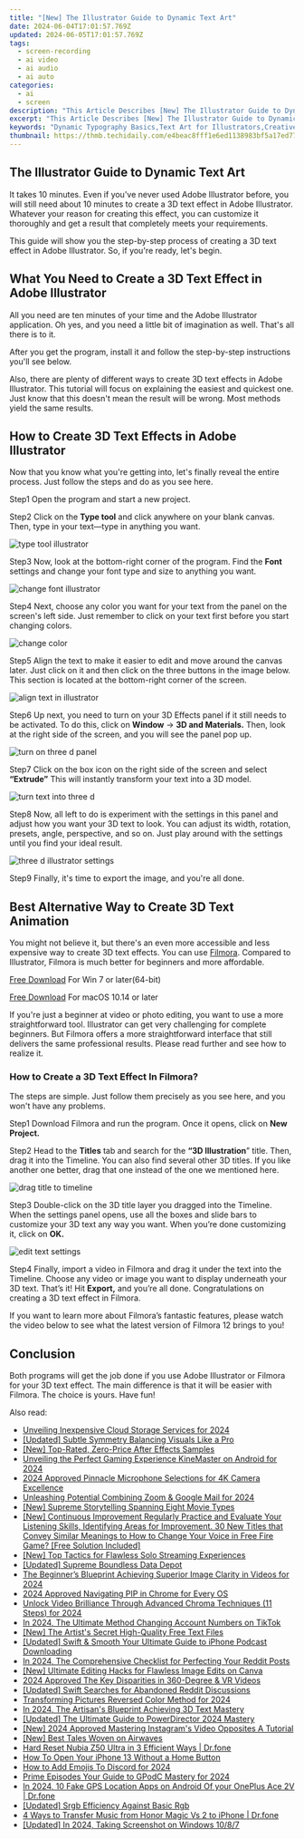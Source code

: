 ```yaml
---
title: "[New] The Illustrator Guide to Dynamic Text Art"
date: 2024-06-04T17:01:57.769Z
updated: 2024-06-05T17:01:57.769Z
tags: 
  - screen-recording
  - ai video
  - ai audio
  - ai auto
categories: 
  - ai
  - screen
description: "This Article Describes [New] The Illustrator Guide to Dynamic Text Art"
excerpt: "This Article Describes [New] The Illustrator Guide to Dynamic Text Art"
keywords: "Dynamic Typography Basics,Text Art for Illustrators,Creative Dynamic Text,Dynamic Type in Design,Illustrating Text Dynamically,Dynamic Typography Tips,Interactive Text Art Guide"
thumbnail: https://thmb.techidaily.com/e4beac8fff1e6ed1138983bf5a17ed77a249b1784cd0b6ce36cdaf1016dc1bb5.png
---
```


## The Illustrator Guide to Dynamic Text Art

It takes 10 minutes. Even if you've never used Adobe Illustrator before, you will still need about 10 minutes to create a 3D text effect in Adobe Illustrator. Whatever your reason for creating this effect, you can customize it thoroughly and get a result that completely meets your requirements.

This guide will show you the step-by-step process of creating a 3D text effect in Adobe Illustrator. So, if you're ready, let's begin.

## What You Need to Create a 3D Text Effect in Adobe Illustrator

All you need are ten minutes of your time and the Adobe Illustrator application. Oh yes, and you need a little bit of imagination as well. That's all there is to it.

After you get the program, install it and follow the step-by-step instructions you'll see below.

Also, there are plenty of different ways to create 3D text effects in Adobe Illustrator. This tutorial will focus on explaining the easiest and quickest one. Just know that this doesn't mean the result will be wrong. Most methods yield the same results.

## How to Create 3D Text Effects in Adobe Illustrator

Now that you know what you're getting into, let's finally reveal the entire process. Just follow the steps and do as you see here.

Step1 Open the program and start a new project.

Step2 Click on the **Type tool** and click anywhere on your blank canvas. Then, type in your text—type in anything you want.

![type tool illustrator](https://images.wondershare.com/filmora/article-images/adobe-illustrator-type-tool.png)

Step3 Now, look at the bottom-right corner of the program. Find the **Font** settings and change your font type and size to anything you want.

![change font illustrator](https://images.wondershare.com/filmora/article-images/adobe-illustrator-font.png)

Step4 Next, choose any color you want for your text from the panel on the screen's left side. Just remember to click on your text first before you start changing colors.

![change color](https://images.wondershare.com/filmora/article-images/adobe-illustrator-color.png)

Step5 Align the text to make it easier to edit and move around the canvas later. Just click on it and then click on the three buttons in the image below. This section is located at the bottom-right corner of the screen.

![align text in illustrator](https://images.wondershare.com/filmora/article-images/adobe-illustrator-align.png)

Step6 Up next, you need to turn on your 3D Effects panel if it still needs to be activated. To do this, click on **Window** → **3D and Materials.** Then, look at the right side of the screen, and you will see the panel pop up.

![turn on three d panel](https://images.wondershare.com/filmora/article-images/adobe-illustrator-3d-materials-window.png)

Step7 Click on the box icon on the right side of the screen and select **“Extrude”** This will instantly transform your text into a 3D model.

![turn text into three d](https://images.wondershare.com/filmora/article-images/adobe-illustrator-panel.png)

Step8 Now, all left to do is experiment with the settings in this panel and adjust how you want your 3D text to look. You can adjust its width, rotation, presets, angle, perspective, and so on. Just play around with the settings until you find your ideal result.

![three d illustrator settings](https://images.wondershare.com/filmora/article-images/adobe-illustrator-settings.png)

Step9 Finally, it's time to export the image, and you're all done.

## Best Alternative Way to Create 3D Text Animation

You might not believe it, but there's an even more accessible and less expensive way to create 3D text effects. You can use [Filmora](https://tools.techidaily.com/wondershare/filmora/download/). Compared to Illustrator, Filmora is much better for beginners and more affordable.

[Free Download](https://tools.techidaily.com/wondershare/filmora/download/) For Win 7 or later(64-bit)

[Free Download](https://tools.techidaily.com/wondershare/filmora/download/) For macOS 10.14 or later

If you're just a beginner at video or photo editing, you want to use a more straightforward tool. Illustrator can get very challenging for complete beginners. But Filmora offers a more straightforward interface that still delivers the same professional results. Please read further and see how to realize it.

### How to Create a 3D Text Effect In Filmora?

The steps are simple. Just follow them precisely as you see here, and you won't have any problems.

Step1 Download Filmora and run the program. Once it opens, click on **New Project.**

Step2 Head to the **Titles** tab and search for the **“3D Illustration**” title. Then, drag it into the Timeline. You can also find several other 3D titles. If you like another one better, drag that one instead of the one we mentioned here.

![drag title to timeline](https://images.wondershare.com/filmora/guide/get-started-with-filmora-04.png)

Step3 Double-click on the 3D title layer you dragged into the Timeline. When the settings panel opens, use all the boxes and slide bars to customize your 3D text any way you want. When you’re done customizing it, click on **OK.**

![edit text settings](https://images.wondershare.com/filmora/guide/win-motion-tracking-03.png)

Step4 Finally, import a video in Filmora and drag it under the text into the Timeline. Choose any video or image you want to display underneath your 3D text. That’s it! Hit **Export,** and you’re all done. Congratulations on creating a 3D text effect in Filmora.

If you want to learn more about Filmora’s fantastic features, please watch the video below to see what the latest version of Filmora 12 brings to you!

## Conclusion

Both programs will get the job done if you use Adobe Illustrator or Filmora for your 3D text effect. The main difference is that it will be easier with Filmora. The choice is yours. Have fun!


<ins class="adsbygoogle"
     style="display:block"
     data-ad-format="autorelaxed"
     data-ad-client="ca-pub-7571918770474297"
     data-ad-slot="1223367746"></ins>

<ins class="adsbygoogle"
     style="display:block"
     data-ad-format="autorelaxed"
     data-ad-client="ca-pub-7571918770474297"
     data-ad-slot="1223367746"></ins>



<ins class="adsbygoogle"
     style="display:block"
     data-ad-client="ca-pub-7571918770474297"
     data-ad-slot="8358498916"
     data-ad-format="auto"
     data-full-width-responsive="true"></ins>


<span class="atpl-alsoreadstyle">Also read:</span>
<div><ul>
<li><a href="https://some-guidance.techidaily.com/unveiling-inexpensive-cloud-storage-services-for-2024/"><u>Unveiling Inexpensive Cloud Storage Services for 2024</u></a></li>
<li><a href="https://some-guidance.techidaily.com/updated-subtle-symmetry-balancing-visuals-like-a-pro/"><u>[Updated] Subtle Symmetry  Balancing Visuals Like a Pro</u></a></li>
<li><a href="https://some-guidance.techidaily.com/new-top-rated-zero-price-after-effects-samples/"><u>[New] Top-Rated, Zero-Price After Effects Samples</u></a></li>
<li><a href="https://some-guidance.techidaily.com/unveiling-the-perfect-gaming-experience-kinemaster-on-android-for-2024/"><u>Unveiling the Perfect Gaming Experience  KineMaster on Android for 2024</u></a></li>
<li><a href="https://some-guidance.techidaily.com/2024-approved-pinnacle-microphone-selections-for-4k-camera-excellence/"><u>2024 Approved  Pinnacle Microphone Selections for 4K Camera Excellence</u></a></li>
<li><a href="https://some-guidance.techidaily.com/unleashing-potential-combining-zoom-and-google-mail-for-2024/"><u>Unleashing Potential  Combining Zoom & Google Mail for 2024</u></a></li>
<li><a href="https://some-guidance.techidaily.com/new-supreme-storytelling-spanning-eight-movie-types/"><u>[New] Supreme Storytelling Spanning Eight Movie Types</u></a></li>
<li><a href="https://some-guidance.techidaily.com/new-continuous-improvement-regularly-practice-and-evaluate-your-listening-skills-identifying-areas-for-improvement-30-new-titles-that-convey-similar-meaning/"><u>[New] Continuous Improvement  Regularly Practice and Evaluate Your Listening Skills, Identifying Areas for Improvement. 30 New Titles that Convey Similar Meanings to How to Change Your Voice in Free Fire Game? [Free Solution Included]</u></a></li>
<li><a href="https://some-guidance.techidaily.com/new-top-tactics-for-flawless-solo-streaming-experiences/"><u>[New] Top Tactics for Flawless Solo Streaming Experiences</u></a></li>
<li><a href="https://some-guidance.techidaily.com/updated-supreme-boundless-data-depot/"><u>[Updated] Supreme Boundless Data Depot</u></a></li>
<li><a href="https://some-guidance.techidaily.com/the-beginners-blueprint-achieving-superior-image-clarity-in-videos-for-2024/"><u>The Beginner’s Blueprint  Achieving Superior Image Clarity in Videos for 2024</u></a></li>
<li><a href="https://some-guidance.techidaily.com/2024-approved-navigating-pip-in-chrome-for-every-os/"><u>2024 Approved  Navigating PIP in Chrome for Every OS</u></a></li>
<li><a href="https://some-guidance.techidaily.com/unlock-video-brilliance-through-advanced-chroma-techniques-11-steps-for-2024/"><u>Unlock Video Brilliance Through Advanced Chroma Techniques (11 Steps) for 2024</u></a></li>
<li><a href="https://some-guidance.techidaily.com/in-2024-the-ultimate-method-changing-account-numbers-on-tiktok/"><u>In 2024, The Ultimate Method  Changing Account Numbers on TikTok</u></a></li>
<li><a href="https://some-guidance.techidaily.com/new-the-artists-secret-high-quality-free-text-files/"><u>[New] The Artist's Secret  High-Quality Free Text Files</u></a></li>
<li><a href="https://some-guidance.techidaily.com/updated-swift-and-smooth-your-ultimate-guide-to-iphone-podcast-downloading/"><u>[Updated] Swift & Smooth  Your Ultimate Guide to iPhone Podcast Downloading</u></a></li>
<li><a href="https://some-guidance.techidaily.com/in-2024-the-comprehensive-checklist-for-perfecting-your-reddit-posts/"><u>In 2024, The Comprehensive Checklist for Perfecting Your Reddit Posts</u></a></li>
<li><a href="https://some-guidance.techidaily.com/new-ultimate-editing-hacks-for-flawless-image-edits-on-canva/"><u>[New] Ultimate Editing Hacks for Flawless Image Edits on Canva</u></a></li>
<li><a href="https://some-guidance.techidaily.com/2024-approved-the-key-disparities-in-360-degree-and-vr-videos/"><u>2024 Approved  The Key Disparities in 360-Degree & VR Videos</u></a></li>
<li><a href="https://some-guidance.techidaily.com/updated-swift-searches-for-abandoned-reddit-discussions/"><u>[Updated] Swift Searches for Abandoned Reddit Discussions</u></a></li>
<li><a href="https://some-guidance.techidaily.com/transforming-pictures-reversed-color-method-for-2024/"><u>Transforming Pictures  Reversed Color Method for 2024</u></a></li>
<li><a href="https://some-guidance.techidaily.com/in-2024-the-artisans-blueprint-achieving-3d-text-mastery/"><u>In 2024, The Artisan's Blueprint  Achieving 3D Text Mastery</u></a></li>
<li><a href="https://some-guidance.techidaily.com/updated-the-ultimate-guide-to-powerdirector-2024-mastery/"><u>[Updated] The Ultimate Guide to PowerDirector 2024 Mastery</u></a></li>
<li><a href="https://instagram-clips.techidaily.com/new-2024-approved-mastering-instagrams-video-opposites-a-tutorial/"><u>[New] 2024 Approved  Mastering Instagram's Video Opposites  A Tutorial</u></a></li>
<li><a href="https://extra-information.techidaily.com/new-best-tales-woven-on-airwaves/"><u>[New] Best Tales Woven on Airwaves</u></a></li>
<li><a href="https://techidaily.com/hard-reset-nubia-z50-ultra-in-3-efficient-ways-drfone-by-drfone-reset-android-reset-android/"><u>Hard Reset Nubia Z50 Ultra in 3 Efficient Ways | Dr.fone</u></a></li>
<li><a href="https://ios-unlock.techidaily.com/how-to-open-your-iphone-13-without-a-home-button-by-drfone-ios/"><u>How To Open Your iPhone 13 Without a Home Button</u></a></li>
<li><a href="https://meme-emoji.techidaily.com/how-to-add-emojis-to-discord-for-2024/"><u>How to Add Emojis To Discord for 2024</u></a></li>
<li><a href="https://extra-approaches.techidaily.com/prime-episodes-your-guide-to-gpodc-mastery-for-2024/"><u>Prime Episodes  Your Guide to GPodC Mastery for 2024</u></a></li>
<li><a href="https://android-location.techidaily.com/in-2024-10-fake-gps-location-apps-on-android-of-your-oneplus-ace-2v-drfone-by-drfone-virtual/"><u>In 2024, 10 Fake GPS Location Apps on Android Of your OnePlus Ace 2V | Dr.fone</u></a></li>
<li><a href="https://extra-guidance.techidaily.com/updated-srgb-efficiency-against-basic-rgb/"><u>[Updated] Srgb Efficiency Against Basic Rgb</u></a></li>
<li><a href="https://blog-min.techidaily.com/4-ways-to-transfer-music-from-honor-magic-vs-2-to-iphone-drfone-by-drfone-transfer-from-android-transfer-from-android/"><u>4 Ways to Transfer Music from Honor Magic Vs 2 to iPhone | Dr.fone</u></a></li>
<li><a href="https://remote-screen-capture.techidaily.com/updated-in-2024-taking-screenshot-on-windows-1087/"><u>[Updated] In 2024, Taking Screenshot on Windows 10/8/7</u></a></li>
</ul></div>

